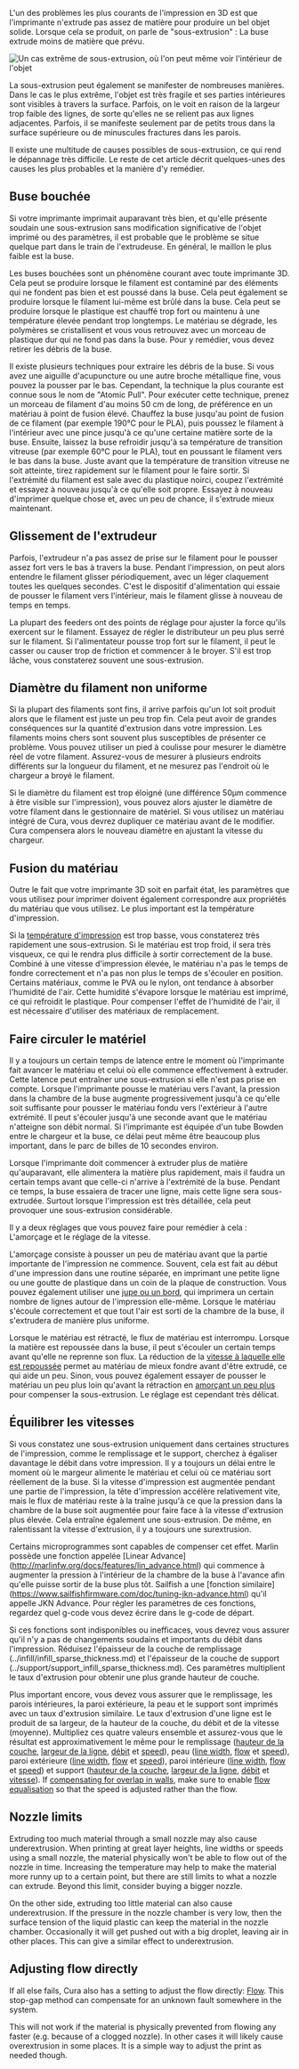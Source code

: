 L'un des problèmes les plus courants de l'impression en 3D est que l'imprimante n'extrude pas assez de matière pour produire un bel objet solide. Lorsque cela se produit, on parle de "sous-extrusion" : La buse extrude moins de matière que prévu.

![Un cas extrême de sous-extrusion, où l'on peut même voir l'intérieur de l'objet](../../../articles/images/underextrusion.jpg)

La sous-extrusion peut également se manifester de nombreuses manières. Dans le cas le plus extrême, l'objet est très fragile et ses parties intérieures sont visibles à travers la surface. Parfois, on le voit en raison de la largeur trop faible des lignes, de sorte qu'elles ne se relient pas aux lignes adjacentes. Parfois, il se manifeste seulement par de petits trous dans la surface supérieure ou de minuscules fractures dans les parois.

Il existe une multitude de causes possibles de sous-extrusion, ce qui rend le dépannage très difficile. Le reste de cet article décrit quelques-unes des causes les plus probables et la manière d'y remédier.

Buse bouchée
----
Si votre imprimante imprimait auparavant très bien, et qu'elle présente soudain une sous-extrusion sans modification significative de l'objet imprimé ou des paramètres, il est probable que le problème se situe quelque part dans le train de l'extrudeuse. En général, le maillon le plus faible est la buse.

Les buses bouchées sont un phénomène courant avec toute imprimante 3D. Cela peut se produire lorsque le filament est contaminé par des éléments qui ne fondent pas bien et est poussé dans la buse. Cela peut également se produire lorsque le filament lui-même est brûlé dans la buse. Cela peut se produire lorsque le plastique est chauffé trop fort ou maintenu à une température élevée pendant trop longtemps. Le matériau se dégrade, les polymères se cristallisent et vous vous retrouvez avec un morceau de plastique dur qui ne fond pas dans la buse. Pour y remédier, vous devez retirer les débris de la buse.

Il existe plusieurs techniques pour extraire les débris de la buse. Si vous avez une aiguille d'acupuncture ou une autre broche métallique fine, vous pouvez la pousser par le bas. Cependant, la technique la plus courante est connue sous le nom de "Atomic Pull". Pour exécuter cette technique, prenez un morceau de filament d'au moins 50 cm de long, de préférence en un matériau à point de fusion élevé. Chauffez la buse jusqu'au point de fusion de ce filament (par exemple 190°C pour le PLA), puis poussez le filament à l'intérieur avec une pince jusqu'à ce qu'une certaine matière sorte de la buse. Ensuite, laissez la buse refroidir jusqu'à sa température de transition vitreuse (par exemple 60°C pour le PLA), tout en poussant le filament vers le bas dans la buse. Juste avant que la température de transition vitreuse ne soit atteinte, tirez rapidement sur le filament pour le faire sortir. Si l'extrémité du filament est sale avec du plastique noirci, coupez l'extrémité et essayez à nouveau jusqu'à ce qu'elle soit propre. Essayez à nouveau d'imprimer quelque chose et, avec un peu de chance, il s'extrude mieux maintenant.

Glissement de l'extrudeur
----
Parfois, l'extrudeur n'a pas assez de prise sur le filament pour le pousser assez fort vers le bas à travers la buse. Pendant l'impression, on peut alors entendre le filament glisser périodiquement, avec un léger claquement toutes les quelques secondes. C'est le dispositif d'alimentation qui essaie de pousser le filament vers l'intérieur, mais le filament glisse à nouveau de temps en temps.

La plupart des feeders ont des points de réglage pour ajuster la force qu'ils exercent sur le filament. Essayez de régler le distributeur un peu plus serré sur le filament. Si l'alimentateur pousse trop fort sur le filament, il peut le casser ou causer trop de friction et commencer à le broyer. S'il est trop lâche, vous constaterez souvent une sous-extrusion.

Diamètre du filament non uniforme
----
Si la plupart des filaments sont fins, il arrive parfois qu'un lot soit produit alors que le filament est juste un peu trop fin. Cela peut avoir de grandes conséquences sur la quantité d'extrusion dans votre impression. Les filaments moins chers sont souvent plus susceptibles de présenter ce problème. Vous pouvez utiliser un pied à coulisse pour mesurer le diamètre réel de votre filament. Assurez-vous de mesurer à plusieurs endroits différents sur la longueur du filament, et ne mesurez pas l'endroit où le chargeur a broyé le filament.

Si le diamètre du filament est trop éloigné (une différence 50μm commence à être visible sur l'impression), vous pouvez alors ajuster le diamètre de votre filament dans le gestionnaire de matériel. Si vous utilisez un matériau intégré de Cura, vous devrez dupliquer ce matériau avant de le modifier. Cura compensera alors le nouveau diamètre en ajustant la vitesse du chargeur.

Fusion du matériau
----
Outre le fait que votre imprimante 3D soit en parfait état, les paramètres que vous utilisez pour imprimer doivent également correspondre aux propriétés du matériau que vous utilisez. Le plus important est la température d'impression.

Si la [température d'impression](../material/material_print_temperature.md) est trop basse, vous constaterez très rapidement une sous-extrusion. Si le matériau est trop froid, il sera très visqueux, ce qui le rendra plus difficile à sortir correctement de la buse. Combiné à une vitesse d'impression élevée, le matériau n'a pas le temps de fondre correctement et n'a pas non plus le temps de s'écouler en position. Certains matériaux, comme le PVA ou le nylon, ont tendance à absorber l'humidité de l'air. Cette humidité s'évapore lorsque le matériau est imprimé, ce qui refroidit le plastique. Pour compenser l'effet de l'humidité de l'air, il est nécessaire d'utiliser des matériaux de remplacement.

Faire circuler le matériel
----
Il y a toujours un certain temps de latence entre le moment où l'imprimante fait avancer le matériau et celui où elle commence effectivement à extruder. Cette latence peut entraîner une sous-extrusion si elle n'est pas prise en compte. Lorsque l'imprimante pousse le matériau vers l'avant, la pression dans la chambre de la buse augmente progressivement jusqu'à ce qu'elle soit suffisante pour pousser le matériau fondu vers l'extérieur à l'autre extrémité. Il peut s'écouler jusqu'à une seconde avant que le matériau n'atteigne son débit normal. Si l'imprimante est équipée d'un tube Bowden entre le chargeur et la buse, ce délai peut même être beaucoup plus important, dans le parc de billes de 10 secondes environ.

Lorsque l'imprimante doit commencer à extruder plus de matière qu'auparavant, elle alimentera la matière plus rapidement, mais il faudra un certain temps avant que celle-ci n'arrive à l'extrémité de la buse. Pendant ce temps, la buse essaiera de tracer une ligne, mais cette ligne sera sous-extrudée. Surtout lorsque l'impression est très détaillée, cela peut provoquer une sous-extrusion considérable.

Il y a deux réglages que vous pouvez faire pour remédier à cela : L'amorçage et le réglage de la vitesse.

L'amorçage consiste à pousser un peu de matériau avant que la partie importante de l'impression ne commence. Souvent, cela est fait au début d'une impression dans une routine séparée, en imprimant une petite ligne ou une goutte de plastique dans un coin de la plaque de construction. Vous pouvez également utiliser une [jupe ou un bord](../platform_adhesion/adhesion_type.md), qui imprimera un certain nombre de lignes autour de l'impression elle-même. Lorsque le matériau s'écoule correctement et que tout l'air est sorti de la chambre de la buse, il s'extrudera de manière plus uniforme.

Lorsque le matériau est rétracté, le flux de matériau est interrompu. Lorsque la matière est repoussée dans la buse, il peut s'écouler un certain temps avant qu'elle ne reprenne son flux. La réduction de la [vitesse à laquelle elle est repoussée](../travel/retraction_prime_speed.md) permet au matériau de mieux fondre avant d'être extrudé, ce qui aide un peu. Sinon, vous pouvez également essayer de pousser le matériau un peu plus loin qu'avant la rétraction en [amorçant un peu plus](../travel/retraction_extra_prime_amount.md) pour compenser la sous-extrusion. Le réglage est cependant très délicat.

Équilibrer les vitesses
----
Si vous constatez une sous-extrusion uniquement dans certaines structures de l'impression, comme le remplissage et le support, cherchez à égaliser davantage le débit dans votre impression. Il y a toujours un délai entre le moment où le margeur alimente le matériau et celui où ce matériau sort réellement de la buse. Si la vitesse d'impression est augmentée pendant une partie de l'impression, la tête d'impression accélère relativement vite, mais le flux de matériau reste à la traîne jusqu'à ce que la pression dans la chambre de la buse soit augmentée pour faire face à la vitesse d'extrusion plus élevée. Cela entraîne également une sous-extrusion. De même, en ralentissant la vitesse d'extrusion, il y a toujours une surextrusion.

Certains microprogrammes sont capables de compenser cet effet. Marlin possède une fonction appelée [Linear Advance] (http://marlinfw.org/docs/features/lin_advance.html) qui commence à augmenter la pression à l'intérieur de la chambre de la buse à l'avance afin qu'elle puisse sortir de la buse plus tôt. Sailfish a une [fonction similaire] (https://www.sailfishfirmware.com/doc/tuning-jkn-advance.html) qu'il appelle JKN Advance. Pour régler les paramètres de ces fonctions, regardez quel g-code vous devez écrire dans le g-code de départ.

Si ces fonctions sont indisponibles ou inefficaces, vous devrez vous assurer qu'il n'y a pas de changements soudains et importants du débit dans l'impression. Réduisez l'épaisseur de la couche de remplissage (../infill/infill_sparse_thickness.md) et l'épaisseur de la couche de support (../support/support_infill_sparse_thickness.md). Ces paramètres multiplient le taux d'extrusion pour obtenir une plus grande hauteur de couche.

Plus important encore, vous devez vous assurer que le remplissage, les parois intérieures, la paroi extérieure, la peau et le support sont imprimés avec un taux d'extrusion similaire. Le taux d'extrusion d'une ligne est le produit de sa largeur, de la hauteur de la couche, du débit et de la vitesse (moyenne). Multipliez ces quatre valeurs ensemble et assurez-vous que le résultat est approximativement le même pour le remplissage ([hauteur de la couche](../infill/infill_sparse_thickness.md), [largeur de la ligne](../resolution/infill_line_width.md), [débit](../material/infill_material_flow.md) et [speed](../speed/speed_infill.md)), peau ([line width](../resolution/skin_line_width.md), [flow](../material/skin_material_flow.md) et [speed](../speed/speed_topbottom.md)), paroi extérieure ([line width](../resolution/wall_line_width_0.md), [flow](../material/wall_0_material_flow.md) et [speed](../speed/speed_wall_0.md)), paroi intérieure ([line width](../resolution/wall_line_width_x.md), [flow](../material/wall_x_material_flow.md) et [speed](../speed/speed_wall_x.md)) et support ([hauteur de la couche](../support/support_infill_sparse_thickness.md), [largeur de la ligne](../resolution/support_line_width.md), [débit](../material/support_material_flow.md) et [vitesse](../speed/speed_support.md)). If [compensating for overlap in walls](../shell/travel_compensate_overlapping_walls_enabled.md), make sure to enable [flow equalisation](../speed/speed_equalize_flow_enabled.md) so that the speed is adjusted rather than the flow.

Nozzle limits
----
Extruding too much material through a small nozzle may also cause underextrusion. When printing at great layer heights, line widths or speeds using a small nozzle, the material physically won't be able to flow out of the nozzle in time. Increasing the temperature may help to make the material more runny up to a certain point, but there are still limits to what a nozzle can extrude. Beyond this limit, consider buying a bigger nozzle.

On the other side, extruding too little material can also cause underextrusion. If the pressure in the nozzle chamber is very low, then the surface tension of the liquid plastic can keep the material in the nozzle chamber. Occasionally it will get pushed out with a big droplet, leaving air in other places. This can give a similar effect to underextrusion.

Adjusting flow directly
----
If all else fails, Cura also has a setting to adjust the flow directly: [Flow](../material/material_flow.md). This stop-gap method can compensate for an unknown fault somewhere in the system.

This will not work if the material is physically prevented from flowing any faster (e.g. because of a clogged nozzle). In other cases it will likely cause overextrusion in some places. It is a simple way to adjust the print as needed though.
